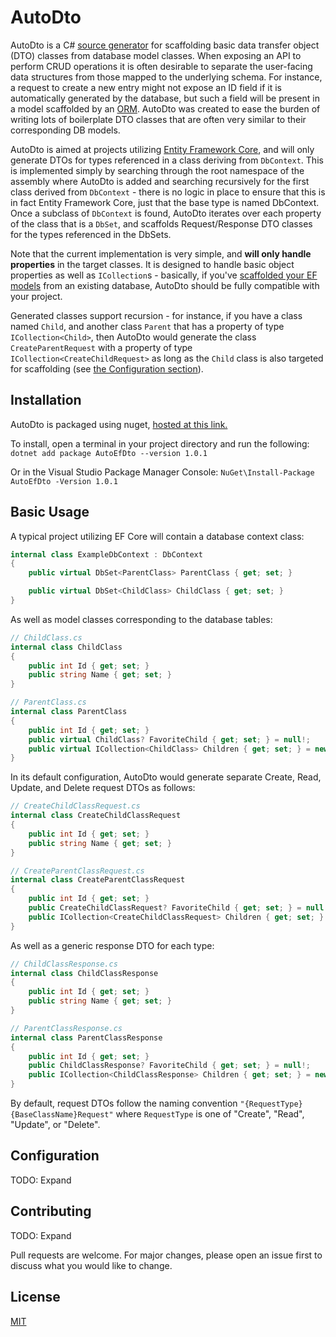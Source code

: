 # AutoDto

AutoDto is a C# [source generator](https://learn.microsoft.com/en-us/dotnet/csharp/roslyn-sdk/source-generators-overview) for scaffolding basic data transfer object (DTO) classes from database model classes. When exposing an API to perform CRUD operations it is often desirable to separate the user-facing data structures from those mapped to the underlying schema. For instance, a request to create a new entry might not expose an ID field if it is automatically generated by the database, but such a field will be present in a model scaffolded by an [ORM](https://en.wikipedia.org/wiki/Object%E2%80%93relational_mapping). AutoDto was created to ease the burden of writing lots of boilerplate DTO classes that are often very similar to their corresponding DB models.

AutoDto is aimed at projects utilizing [Entity Framework Core](https://learn.microsoft.com/en-us/ef/core/), and will only generate DTOs for types referenced in a class deriving from `DbContext`. 
This is implemented simply by searching through the root namespace of the assembly where AutoDto is added and searching recursively for the first class derived from `DbContext` - there is no logic in place to ensure that this is in fact Entity Framework Core, just that the base type is named DbContext.
Once a subclass of `DbContext` is found, AutoDto iterates over each property of the class that is a `DbSet`, and scaffolds Request/Response DTO classes for the types referenced in the DbSets.

Note that the current implementation is very simple, and **will only handle properties** in the target classes. It is designed to handle basic object properties as well as `ICollection`s - basically, if you've [scaffolded your EF models](https://learn.microsoft.com/en-us/ef/core/managing-schemas/scaffolding/?tabs=dotnet-core-cli) from an existing database, AutoDto should be fully compatible with your project.

Generated classes support recursion - for instance, if you have a class named `Child`, and another class `Parent` that has a property of type `ICollection<Child>`, then AutoDto would generate the class `CreateParentRequest` with a property of type `ICollection<CreateChildRequest>` as long as the `Child` class is also targeted for scaffolding (see [the Configuration section](#Configuration)).

## Installation

AutoDto is packaged using nuget, [hosted at this link.](https://www.nuget.org/packages/AutoEfDto/)

To install, open a terminal in your project directory and run the following:
`dotnet add package AutoEfDto --version 1.0.1`

Or in the Visual Studio Package Manager Console:
`NuGet\Install-Package AutoEfDto -Version 1.0.1`

## Basic Usage

A typical project utilizing EF Core will contain a database context class:
```cs
internal class ExampleDbContext : DbContext
{
    public virtual DbSet<ParentClass> ParentClass { get; set; }

    public virtual DbSet<ChildClass> ChildClass { get; set; }
}
```

As well as model classes corresponding to the database tables:
```cs
// ChildClass.cs
internal class ChildClass
{
    public int Id { get; set; }
    public string Name { get; set; }
}

// ParentClass.cs
internal class ParentClass
{
    public int Id { get; set; }
    public virtual ChildClass? FavoriteChild { get; set; } = null!;
    public virtual ICollection<ChildClass> Children { get; set; } = new List<ChildClass>();
}
```

In its default configuration, AutoDto would generate separate Create, Read, Update, and Delete request DTOs as follows:
```cs
// CreateChildClassRequest.cs
internal class CreateChildClassRequest
{
    public int Id { get; set; }
    public string Name { get; set; }
}

// CreateParentClassRequest.cs
internal class CreateParentClassRequest
{
    public int Id { get; set; }
    public CreateChildClassRequest? FavoriteChild { get; set; } = null!;
    public ICollection<CreateChildClassRequest> Children { get; set; } = new List<ChildClass>();
}
```
As well as a generic response DTO for each type:
```cs
// ChildClassResponse.cs
internal class ChildClassResponse
{
    public int Id { get; set; }
    public string Name { get; set; }
}

// ParentClassResponse.cs
internal class ParentClassResponse
{
    public int Id { get; set; }
    public ChildClassResponse? FavoriteChild { get; set; } = null!;
    public ICollection<ChildClassResponse> Children { get; set; } = new List<ChildClass>();
}
```

By default, request DTOs follow the naming convention `"{RequestType}{BaseClassName}Request"` where `RequestType` is one of "Create", "Read", "Update", or "Delete".

## Configuration

TODO: Expand

## Contributing

TODO: Expand

Pull requests are welcome. For major changes, please open an issue first
to discuss what you would like to change.

## License

[MIT](https://choosealicense.com/licenses/mit/)
